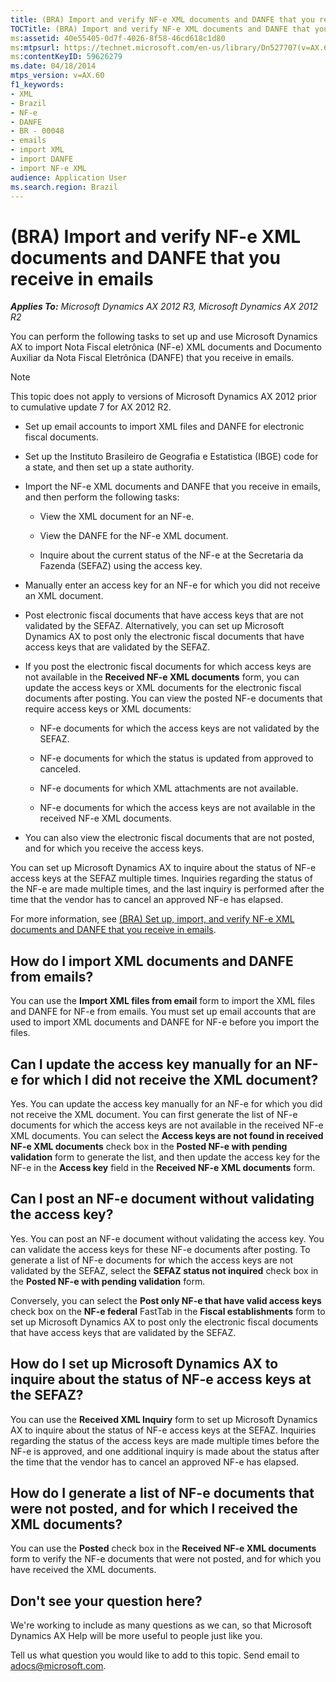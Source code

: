 ```yaml
---
title: (BRA) Import and verify NF-e XML documents and DANFE that you receive in emails
TOCTitle: (BRA) Import and verify NF-e XML documents and DANFE that you receive in emails
ms:assetid: 40e55405-0d7f-4026-8f58-46cd618c1d80
ms:mtpsurl: https://technet.microsoft.com/en-us/library/Dn527707(v=AX.60)
ms:contentKeyID: 59626279
ms.date: 04/18/2014
mtps_version: v=AX.60
f1_keywords:
- XML
- Brazil
- NF-e
- DANFE
- BR - 00048
- emails
- import XML
- import DANFE
- import NF-e XML
audience: Application User
ms.search.region: Brazil
---
```


# (BRA) Import and verify NF-e XML documents and DANFE that you receive in emails 


_**Applies To:** Microsoft Dynamics AX 2012 R3, Microsoft Dynamics AX 2012 R2_

You can perform the following tasks to set up and use Microsoft Dynamics AX to import Nota Fiscal eletrônica (NF-e) XML documents and Documento Auxiliar da Nota Fiscal Eletrônica (DANFE) that you receive in emails.


> [!NOTE]
> <P>This topic does not apply to versions of Microsoft Dynamics AX 2012 prior to cumulative update 7 for AX 2012 R2.</P>



  - Set up email accounts to import XML files and DANFE for electronic fiscal documents.

  - Set up the Instituto Brasileiro de Geografia e Estatistica (IBGE) code for a state, and then set up a state authority.

  - Import the NF-e XML documents and DANFE that you receive in emails, and then perform the following tasks:
    
      - View the XML document for an NF-e.
    
      - View the DANFE for the NF-e XML document.
    
      - Inquire about the current status of the NF-e at the Secretaria da Fazenda (SEFAZ) using the access key.

  - Manually enter an access key for an NF-e for which you did not receive an XML document.

  - Post electronic fiscal documents that have access keys that are not validated by the SEFAZ. Alternatively, you can set up Microsoft Dynamics AX to post only the electronic fiscal documents that have access keys that are validated by the SEFAZ.

  - If you post the electronic fiscal documents for which access keys are not available in the **Received NF-e XML documents** form, you can update the access keys or XML documents for the electronic fiscal documents after posting. You can view the posted NF-e documents that require access keys or XML documents:
    
      - NF-e documents for which the access keys are not validated by the SEFAZ.
    
      - NF-e documents for which the status is updated from approved to canceled.
    
      - NF-e documents for which XML attachments are not available.
    
      - NF-e documents for which the access keys are not available in the received NF-e XML documents.

  - You can also view the electronic fiscal documents that are not posted, and for which you receive the access keys.

You can set up Microsoft Dynamics AX to inquire about the status of NF-e access keys at the SEFAZ multiple times. Inquiries regarding the status of the NF-e are made multiple times, and the last inquiry is performed after the time that the vendor has to cancel an approved NF-e has elapsed.

For more information, see [(BRA) Set up, import, and verify NF-e XML documents and DANFE that you receive in emails](bra-set-up-import-and-verify-nf-e-xml-documents-and-danfe-that-you-receive-in-emails.md).

## How do I import XML documents and DANFE from emails?

You can use the **Import XML files from email** form to import the XML files and DANFE for NF-e from emails. You must set up email accounts that are used to import XML documents and DANFE for NF-e before you import the files.

## Can I update the access key manually for an NF-e for which I did not receive the XML document?

Yes. You can update the access key manually for an NF-e for which you did not receive the XML document. You can first generate the list of NF-e documents for which the access keys are not available in the received NF-e XML documents. You can select the **Access keys are not found in received NF-e XML documents** check box in the **Posted NF-e with pending validation** form to generate the list, and then update the access key for the NF-e in the **Access key** field in the **Received NF-e XML documents** form.

## Can I post an NF-e document without validating the access key?

Yes. You can post an NF-e document without validating the access key. You can validate the access keys for these NF-e documents after posting. To generate a list of NF-e documents for which the access keys are not validated by the SEFAZ, select the **SEFAZ status not inquired** check box in the **Posted NF-e with pending validation** form.

Conversely, you can select the **Post only NF-e that have valid access keys** check box on the **NF-e federal** FastTab in the **Fiscal establishments** form to set up Microsoft Dynamics AX to post only the electronic fiscal documents that have access keys that are validated by the SEFAZ.

## How do I set up Microsoft Dynamics AX to inquire about the status of NF-e access keys at the SEFAZ?

You can use the **Received XML Inquiry** form to set up Microsoft Dynamics AX to inquire about the status of NF-e access keys at the SEFAZ. Inquiries regarding the status of the access keys are made multiple times before the NF-e is approved, and one additional inquiry is made about the status after the time that the vendor has to cancel an approved NF-e has elapsed.

## How do I generate a list of NF-e documents that were not posted, and for which I received the XML documents?

You can use the **Posted** check box in the **Received NF-e XML documents** form to verify the NF-e documents that were not posted, and for which you have received the XML documents.

## Don't see your question here?

We're working to include as many questions as we can, so that Microsoft Dynamics AX Help will be more useful to people just like you.

Tell us what question you would like to add to this topic. Send email to <adocs@microsoft.com>.

  


